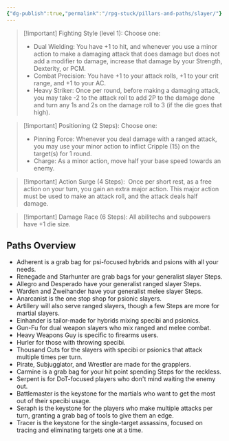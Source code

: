 ```yaml
---
{"dg-publish":true,"permalink":"/rpg-stuck/pillars-and-paths/slayer/"}
---
```



>[!important] Fighting Style (level 1): Choose one:
>- Dual Wielding: You have +1 to hit, and whenever you use a minor action to make a damaging attack that does damage but does not add a modifier to damage, increase that damage by your Strength, Dexterity, or PCM.
>- Combat Precision: You have +1 to your attack rolls, +1 to your crit range, and +1 to your AC.
>- Heavy Striker: Once per round, before making a damaging attack, you may take -2 to the attack roll to add 2P to the damage done and turn any 1s and 2s on the damage roll to 3 (if the die goes that high).

>[!important] Positioning (2 Steps): Choose one:
>- Pinning Force: Whenever you deal damage with a ranged attack, you may use your minor action to inflict Cripple (15) on the target(s) for 1 round.
>- Charge: As a minor action, move half your base speed towards an enemy.

>[!important] Action Surge (4 Steps): 
>Once per short rest, as a free action on your turn, you gain an extra major action. This major action must be used to make an attack roll, and the attack deals half damage.

>[!important] Damage Race (6 Steps):
>All abilitechs and subpowers have +1 die size.
## Paths Overview
- Adherent is a grab bag for psi-focused hybrids and psions with all your needs.
- Renegade and Starhunter are grab bags for your generalist slayer Steps.
- Allegro and Desperado have your generalist ranged slayer Steps.
- Warden and Zweihander have your generalist melee slayer Steps.
- Anarcanist is the one stop shop for psionic slayers.
- Artillery will also serve ranged slayers, though a few Steps are more for martial slayers.
- Einhander is tailor-made for hybrids mixing specibi and psionics.
- Gun-Fu for dual weapon slayers who mix ranged and melee combat.
- Heavy Weapons Guy is specific to firearms users.
- Hurler for those with throwing specibi.
- Thousand Cuts for the slayers with specibi or psionics that attack multiple times per turn.
- Pirate, Subjugglator, and Wrestler are made for the grapplers.
- Carmine is a grab bag for your hit point spending Steps for the reckless.
- Serpent is for DoT-focused players who don't mind waiting the enemy out.
- Battlemaster is the keystone for the martials who want to get the most out of their specibi usage.
- Seraph is the keystone for the players who make multiple attacks per turn, granting a grab bag of tools to give them an edge.
- Tracer is the keystone for the single-target assassins, focused on tracing and eliminating targets one at a time.